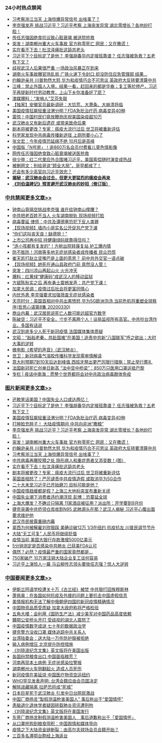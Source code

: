<div class="catlist">
<h3>24小时热点禁闻</h3>
<ul>
<li><a href="https://github.com/fqnews/bnews/blob/master/topimagenews/20200330/1303284.md">习考察浙江当天 上海惊爆异常信号 出啥事了？</a></li>
<li><a href="https://github.com/fqnews/bnews/blob/master/topimagenews/20200330/1303326.md">李克强发声 挑战习近平？习近平考察 上海突发异常 湖北零增长？各地纷打脸！</a></li>
<li><a href="https://github.com/fqnews/bnews/blob/master/cbnews/20200330/1303231.md">传任志强因绝食抗议致心脏衰竭 被送院抢救</a></li>
<li><a href="https://github.com/fqnews/bnews/blob/master/topimagenews/20200330/1303308.md">突发！湖南郴州重大火车事故 官方称零死亡 网民：又在撒谎！</a></li>
<li><a href="https://github.com/fqnews/bnews/blob/master/topimagenews/20200330/1303237.md">实在看不下去！杜汶泽痛批这舔共老头</a></li>
<li><a href="https://github.com/fqnews/bnews/blob/master/topimagenews/20200331/1303489.md">习近平下个目标定了是他？ 李强胡春华内定接班靠谱？ 任志强被急救？五老有下文？</a></li>
<li><a href="https://github.com/fqnews/bnews/blob/master/baitai/20200330/1303229.md">歧视武汉人后果很严重 一场政治风暴正在到来</a></li>
<li><a href="https://github.com/fqnews/bnews/blob/master/cbnews/20200330/1303415.md">湖南火车事故曝官场乱局 广铁火速下令封口 却没防住应急管理部 结果…</a></li>
<li><a href="https://github.com/fqnews/bnews/blob/master/topimagenews/20200330/1303292.md">约翰逊亲共 川普勃然大怒 华为和疫情巧合不可思议 英政府大反转要清算中共</a></li>
<li><a href="https://github.com/fqnews/bnews/blob/master/cbnews/20200330/1303235.md">江峰：禁止外国人入境，结果一看，赶回来的都是华裔；复工等於停产，习近平再提新时代劳动教育，上山下乡你准备好了麽？</a></li>
<li><a href="https://github.com/fqnews/bnews/blob/master/cbnews/20200330/1303263.md">澳媒爆料：“发哨人”艾芬失联</a></li>
<li><a href="https://github.com/fqnews/bnews/blob/master/comments/20200330/1303413.md">【独家】安徽官员最新调研：大饥荒、大萧条、大崩溃将临</a></li>
<li><a href="https://github.com/fqnews/bnews/blob/master/topimagenews/20200330/1303428.md">美国疫情狂飙轻重泾渭分明？FDA急批治疗药 病毒变异40种</a></li>
<li><a href="https://github.com/fqnews/bnews/blob/master/cbnews/20200330/1303340.md">震惊！中国村民们竟放鞭炮庆祝美国染疫超10万</a></li>
<li><a href="https://github.com/fqnews/bnews/blob/master/cnnews/20200330/1303266.md">武汉肺炎又有新后遗症 或带来致命后果</a></li>
<li><a href="https://github.com/fqnews/bnews/blob/master/topimagenews/20200330/1303236.md">剧本将被更改？专家：瘟疫大流行过后 世卫将被重新评估</a></li>
<li><a href="https://github.com/fqnews/bnews/blob/master/cnnews/20200330/1303293.md">科学家发现中共病毒传播新途径 上厕所要小心了</a></li>
<li><a href="https://github.com/fqnews/bnews/blob/master/cbnews/20200330/1303364.md">张文宏：今年疫情恐延绵不绝 10月后是高峰</a></li>
<li><a href="https://github.com/fqnews/bnews/blob/master/cbnews/20200331/1303528.md">中国版「N号房」！逾860万名会员付费看儿童色情影像</a></li>
<li><a href="https://github.com/fqnews/bnews/blob/master/baitai/20200330/1303380.md">网传任志强因绝食致心脏衰竭被送医抢救</a></li>
<li><a href="https://github.com/fqnews/bnews/blob/master/baitai/20200331/1303574.md">徐少骅&#65306;红二代里应外合围堵习近平&#65292;美国索偿随时演变成热战</a></li>
<li><a href="https://github.com/fqnews/bnews/blob/master/cnnews/20200330/1303250.md">被删网文：别给哥说“顾全大局”，哥早都戒了！</a></li>
<li><a href="https://github.com/fqnews/bnews/blob/master/ssgc/20200330/1303457.md">还会有多少高官向习近平效忠？</a></li>
<li><b><a href="https://github.com/fqnews/bnews/blob/master/comments/20200211/1275071.md" target="_blank">揭秘：武汉肺炎会过去，但更大更猛烈的瘟疫会再来</a></b></li>
<li><b><a href="https://github.com/fqnews/bnews/blob/master/comments/20200207/1272816.md" target="_blank">《刘伯温碑记》预言避开武汉肺炎的妙招（修订版）</a></b></li>
</ul>
</div>

<div class="catlist">
<h3><a href="https://github.com/fqnews/bnews/blob/master/cbnews/" target="_blank">中共禁闻</a><span><a href="https://github.com/fqnews/bnews/blob/master/cbnews/" target="_blank" rel="nofollow">更多文章>></a></span></h3>
<ul>
<li><a href="https://github.com/fqnews/bnews/blob/master/cbnews/20200331/1303740.md" target="_blank">钟南山竟隔空挑战李克强 谁在给钟南山撑腰？</a></li>
<li><a href="https://github.com/fqnews/bnews/blob/master/cbnews/20200331/1303739.md" target="_blank">中共把老百姓不当人 火车湖南脱轨 现场视频打脸</a></li>
<li><a href="https://github.com/fqnews/bnews/blob/master/cbnews/20200331/1303721.md" target="_blank">病毒蔓延 律师：中共及谭德塞恐犯下反人类罪</a></li>
<li><a href="https://github.com/fqnews/bnews/blob/master/cbnews/20200331/1303720.md" target="_blank">【现场视频】墙内小哥实名公开促共产党下课</a></li>
<li><a href="https://github.com/fqnews/bnews/blob/master/cbnews/20200331/1303719.md" target="_blank">“你们这叫丧天良！缺德呀！”</a></li>
<li><a href="https://github.com/fqnews/bnews/blob/master/cbnews/20200331/1303718.md" target="_blank">上市公司再中招 持健康绿码就靠得住吗？</a></li>
<li><a href="https://github.com/fqnews/bnews/blob/master/cbnews/20200331/1303717.md" target="_blank">“连小孩都有复发的”！方舱出院转康复站 护工爆内情</a></li>
<li><a href="https://github.com/fqnews/bnews/blob/master/cbnews/20200331/1303716.md" target="_blank">防不胜防！河南等多地无症状感染者成传播者 民众恐慌</a></li>
<li><a href="https://github.com/fqnews/bnews/blob/master/cbnews/20200331/1303709.md" target="_blank">崔天凯打赵立坚嘴巴是上面的意思？ 前中共外交官一语点破</a></li>
<li><a href="https://github.com/fqnews/bnews/blob/master/cbnews/20200331/1303708.md" target="_blank">【现场视频】她死在通山县政府门前 竟然没人管！</a></li>
<li><a href="https://github.com/fqnews/bnews/blob/master/cbnews/20200331/1303695.md" target="_blank">突发：四川凉山再起山火 火光冲天</a></li>
<li><a href="https://github.com/fqnews/bnews/blob/master/cbnews/20200331/1303694.md" target="_blank">爆料：红黄绿“健康码”成武汉人的移动监狱</a></li>
<li><a href="https://github.com/fqnews/bnews/blob/master/cbnews/20200331/1303678.md" target="_blank">方斌陈秋实之后 再有勇士震撼发声：共产党下课！</a></li>
<li><a href="https://github.com/fqnews/bnews/blob/master/cbnews/20200331/1303676.md" target="_blank">加拿大民调：疫情过后社会将更富同情心</a></li>
<li><a href="https://github.com/fqnews/bnews/blob/master/cbnews/20200331/1303667.md" target="_blank">内忧外患  李克强要求加强筛查无症状感染者</a></li>
<li><a href="https://github.com/fqnews/bnews/blob/master/cbnews/20200331/1303659.md" target="_blank">天亮时分：英国首相对中共出离愤怒,华为5G欧洲泡汤,当前危机将重塑全球秩序(哲思心语第8集 20200330)</a></li>
<li><a href="https://github.com/fqnews/bnews/blob/master/cbnews/20200331/1303646.md" target="_blank">商业内幕：武汉居民说死亡人数可能远超官方数字</a></li>
<li><a href="https://github.com/fqnews/bnews/blob/master/cbnews/20200331/1303645.md" target="_blank">陈破空：习近平不安全，寸步不离两个人！设局监视所有高官。中共抄台湾作业。多国有话说</a></li>
<li><a href="https://github.com/fqnews/bnews/blob/master/cbnews/20200331/1303644.md" target="_blank">武汉到底多少人死于新冠疫情  法国媒体集体质疑</a></li>
<li><a href="https://github.com/fqnews/bnews/blob/master/cbnews/20200331/1303641.md" target="_blank">文昭：“赳赳老秦，共赴国难”在美国！追责中共新“八国联军”呼之欲出；大时大事的逆转</a></li>
<li><a href="https://github.com/fqnews/bnews/blob/master/cbnews/20200331/1303634.md" target="_blank">微电影《希望的声音》（武汉肺炎）</a></li>
<li><a href="https://github.com/fqnews/bnews/blob/master/cbnews/20200331/1303622.md" target="_blank">世卫：新冠病毒气溶胶传播科学发现需审慎解读</a></li>
<li><a href="https://github.com/fqnews/bnews/blob/master/cbnews/20200331/1303621.md" target="_blank">意大利预期7到10天后达到峰值 西班牙祭出更严厉限行措施：禁止举行葬礼</a></li>
<li><a href="https://github.com/fqnews/bnews/blob/master/cbnews/20200331/1303620.md" target="_blank">法国新冠死亡创单日新高  “法中空中桥梁”：850万只医用口罩运抵巴黎</a></li>
<li><a href="https://github.com/fqnews/bnews/blob/master/cbnews/20200331/1303593.md" target="_blank">专栏 | 夜话中南海：愿整个世界都将会对中共政治病毒群体免疫</a></li>

</ul>
</div>
<div class="catlist">
<h3><a href="https://github.com/fqnews/bnews/blob/master/topimagenews/" target="_blank">图片新闻</a><span><a href="https://github.com/fqnews/bnews/blob/master/topimagenews/" target="_blank" rel="nofollow">更多文章>></a></span></h3>
<ul>
<li><a href="https://github.com/fqnews/bnews/blob/master/topimagenews/20200331/1303672.md" target="_blank">还敢笑话美国？中国失业人口或达两亿！</a></li>
<li><a href="https://github.com/fqnews/bnews/blob/master/topimagenews/20200331/1303489.md" target="_blank">习近平下个目标定了是他？ 李强胡春华内定接班靠谱？ 任志强被急救？五老有下文？</a></li>
<li><a href="https://github.com/fqnews/bnews/blob/master/topimagenews/20200330/1303428.md" target="_blank">美国疫情狂飙轻重泾渭分明？FDA急批治疗药 病毒变异40种</a></li>
<li><a href="https://github.com/fqnews/bnews/blob/master/topimagenews/20200330/1303427.md" target="_blank">打肿脸充胖子！ 大陆疫情期间 中共向非洲“撒粮”</a></li>
<li><a href="https://github.com/fqnews/bnews/blob/master/topimagenews/20200330/1303326.md" target="_blank">李克强发声 挑战习近平？习近平考察 上海突发异常 湖北零增长？各地纷打脸！</a></li>
<li><a href="https://github.com/fqnews/bnews/blob/master/topimagenews/20200330/1303308.md" target="_blank">突发！湖南郴州重大火车事故 官方称零死亡 网民：又在撒谎！</a></li>
<li><a href="https://github.com/fqnews/bnews/blob/master/topimagenews/20200330/1303292.md" target="_blank">约翰逊亲共 川普勃然大怒 华为和疫情巧合不可思议 英政府大反转要清算中共</a></li>
<li><a href="https://github.com/fqnews/bnews/blob/master/topimagenews/20200330/1303284.md" target="_blank">习考察浙江当天 上海惊爆异常信号 出啥事了？</a></li>
<li><a href="https://github.com/fqnews/bnews/blob/master/topimagenews/20200330/1303268.md" target="_blank">中共病毒再曝狡猾之处 隐形病人和重症患者又添变数！(图）</a></li>
<li><a href="https://github.com/fqnews/bnews/blob/master/topimagenews/20200330/1303237.md" target="_blank">实在看不下去！杜汶泽痛批这舔共老头</a></li>
<li><a href="https://github.com/fqnews/bnews/blob/master/topimagenews/20200330/1303236.md" target="_blank">剧本将被更改？专家：瘟疫大流行过后 世卫将被重新评估</a></li>
<li><a href="https://github.com/fqnews/bnews/blob/master/topimagenews/20200330/1303155.md" target="_blank">英国首相怒了！严厉谴责中共疫情造假 或取消华为5G合作</a></li>
<li><a href="https://github.com/fqnews/bnews/blob/master/topimagenews/20200330/1302991.md" target="_blank">二十大未至习近平已开始磨刀 目标可能是他？</a></li>
<li><a href="https://github.com/fqnews/bnews/blob/master/topimagenews/20200330/1302911.md" target="_blank">中国疫情趋缓都是假？上海三大地标突宣布重新关闭</a></li>
<li><a href="https://github.com/fqnews/bnews/blob/master/topimagenews/20200330/1302854.md" target="_blank">中国失业潮下消费者违约潮浮现 彭博：恐蔓延全球</a></li>
<li><a href="https://github.com/fqnews/bnews/blob/master/topimagenews/20200330/1302804.md" target="_blank">上海大爆发？不确诊只隔离 11家酒店被征用？派出所：开学要到9月份</a></li>
<li><a href="https://github.com/fqnews/bnews/blob/master/topimagenews/20200329/1302796.md" target="_blank">捷克突袭中共侨领仓库收割N95 武肺源头在那？武汉人揭秘 习近平心腹出面要求维护他</a></li>
<li><a href="https://github.com/fqnews/bnews/blob/master/topimagenews/20200329/1302773.md" target="_blank">武汉市民披露重磅内幕</a></li>
<li><a href="https://github.com/fqnews/bnews/blob/master/topimagenews/20200329/1302695.md" target="_blank">翠西为何被解雇刘欣狠踩 美确诊破12万 1/3在纽约 抗疫抗左 川普民调节节升</a></li>
<li><a href="https://github.com/fqnews/bnews/blob/master/topimagenews/20200329/1302675.md" target="_blank">大陆“无工可复” 人民币将继续贬值</a></li>
<li><a href="https://github.com/fqnews/bnews/blob/master/topimagenews/20200329/1302625.md" target="_blank">疫情当前 美国大银行存款激增5000亿美元</a></li>
<li><a href="https://github.com/fqnews/bnews/blob/master/topimagenews/20200329/1302624.md" target="_blank">5分钟测定是否感染中共肺炎 已获美FDA认可</a></li>
<li><a href="https://github.com/fqnews/bnews/blob/master/topimagenews/20200329/1302616.md" target="_blank">偶然？必然？疫情最严重的国家竟然都是&#8230;</a></li>
<li><a href="https://github.com/fqnews/bnews/blob/master/topimagenews/20200329/1302554.md" target="_blank">750家破产 10万家注销大陆企业复工谈何容易</a></li>
<li><a href="https://github.com/fqnews/bnews/blob/master/topimagenews/20200328/1302279.md" target="_blank">习近平上演惊人一幕 马云柳传志领头要放任志强？惊人大逆转</a></li>

</ul>
</div>
<div class="catlist">
<h3><a href="https://github.com/fqnews/bnews/blob/master/headline/" target="_blank">中国要闻</a><span><a href="https://github.com/fqnews/bnews/blob/master/headline/" target="_blank" rel="nofollow">更多文章>></a></span></h3>
<ul>
<li><a href="https://github.com/fqnews/bnews/blob/master/headline/20200331/1303737.md" target="_blank">伊斯兰阿语学校遭关十万《古兰经》被焚 中共狠打回族穆斯林</a></li>
<li><a href="https://github.com/fqnews/bnews/blob/master/headline/20200331/1303698.md" target="_blank">蓬佩奥：在各国如何抗疫及外援的问题上要抗击中国虚假信息</a></li>
<li><a href="https://github.com/fqnews/bnews/blob/master/headline/20200331/1303689.md" target="_blank">美情报机构无法了解中俄朝伊四国的新冠疫情精确情况</a></li>
<li><a href="https://github.com/fqnews/bnews/blob/master/headline/20200331/1303594.md" target="_blank">中国物资品质受质疑  加拿大政府称将严格检验</a></li>
<li><a href="https://github.com/fqnews/bnews/blob/master/headline/20200331/1303591.md" target="_blank">五角大楼：会利用《国防生产法》减少美军对中国药品高度依赖</a></li>
<li><a href="https://github.com/fqnews/bnews/blob/master/headline/20200331/1303587.md" target="_blank">贛鄂公安桥头开打  受歧视的湖北人震怒了</a></li>
<li><a href="https://github.com/fqnews/bnews/blob/master/headline/20200331/1303586.md" target="_blank">中国疫情数字成谜    七十年的数据政治学</a></li>
<li><a href="https://github.com/fqnews/bnews/blob/master/headline/20200331/1303577.md" target="_blank">捷克警方没收口罩 媒体追踪中共关系人</a></li>
<li><a href="https://github.com/fqnews/bnews/blob/master/headline/20200331/1303576.md" target="_blank">台湾陆委会：送大陆一万件防护服被拒绝</a></li>
<li><a href="https://github.com/fqnews/bnews/blob/master/headline/20200331/1303575.md" target="_blank">输入病例增压 北京提升防控措施</a></li>
<li><a href="https://github.com/fqnews/bnews/blob/master/headline/20200331/1303567.md" target="_blank">《刘晓波纪念文集》英文版将在美国出版</a></li>
<li><a href="https://github.com/fqnews/bnews/blob/master/headline/20200331/1303518.md" target="_blank">各国纷禁粮食出口 中国面临粮荒？</a></li>
<li><a href="https://github.com/fqnews/bnews/blob/master/headline/20200331/1303517.md" target="_blank">河南再现本土病例 无症状感染拉警报</a></li>
<li><a href="https://github.com/fqnews/bnews/blob/master/headline/20200331/1303516.md" target="_blank">湖南郴州火车侧翻起火 造成人员死伤</a></li>
<li><a href="https://github.com/fqnews/bnews/blob/master/headline/20200331/1303515.md" target="_blank">新冠疫情在美延烧  中国医疗物资空运纽约</a></li>
<li><a href="https://github.com/fqnews/bnews/blob/master/headline/20200331/1303511.md" target="_blank">WHO罕见发表声明: 台湾会籍应由会员国决定</a></li>
<li><a href="https://github.com/fqnews/bnews/blob/master/headline/20200331/1303497.md" target="_blank">解除进藏隔离 拉萨恐将成“死城”</a></li>
<li><a href="https://github.com/fqnews/bnews/blob/master/headline/20200331/1303496.md" target="_blank">日本巨星死于武汉肺炎  引发中日台网民激战</a></li>
<li><a href="https://github.com/fqnews/bnews/blob/master/headline/20200330/1303474.md" target="_blank">中国厂商扬言“製假测温枪害美国人”   事后称出于“爱国情怀”</a></li>
<li><a href="https://github.com/fqnews/bnews/blob/master/headline/20200330/1303473.md" target="_blank">患脑退化退休学者疑因转载肺炎资讯遭刑拘</a></li>
<li><a href="https://github.com/fqnews/bnews/blob/master/headline/20200330/1303472.md" target="_blank">《刘晓波纪念文集》英文版将在美国发行</a></li>
<li><a href="https://github.com/fqnews/bnews/blob/master/headline/20200330/1303468.md" target="_blank">东莞厂商扬言制假测温枪害美国人　事后道歉称出于「爱国情怀」</a></li>
<li><a href="https://github.com/fqnews/bnews/blob/master/headline/20200330/1303436.md" target="_blank">从口罩抢购到粮食囤积：中国舆情和媒体导向</a></li>
<li><a href="https://github.com/fqnews/bnews/blob/master/headline/20200330/1303435.md" target="_blank">疫情之下大陆资金链断裂：由高尔夫球场会员会籍开始？</a></li>
<li><a href="https://github.com/fqnews/bnews/blob/master/headline/20200330/1303424.md" target="_blank">三百多名滞鄂台胞经上海返台</a></li>

</ul>
</div>